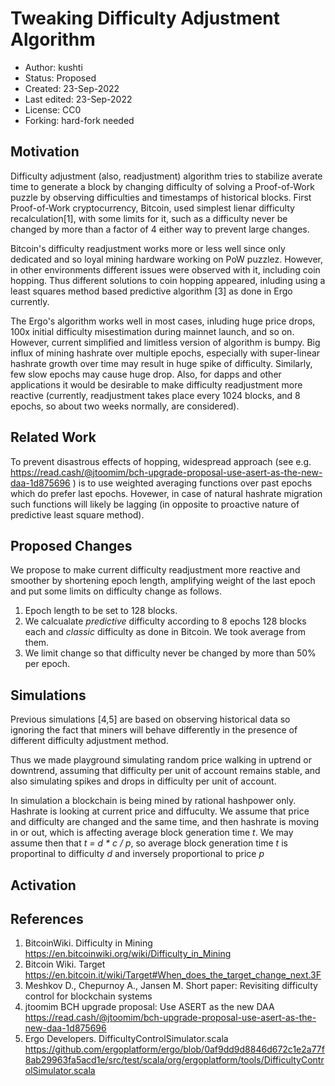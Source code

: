 Tweaking Difficulty Adjustment Algorithm
==========================================

* Author: kushti
* Status: Proposed
* Created: 23-Sep-2022
* Last edited: 23-Sep-2022
* License: CC0
* Forking: hard-fork needed 

Motivation 
----------

Difficulty adjustment (also, readjustment) algorithm tries to stabilize averate time to generate a block by changing difficulty of solving a Proof-of-Work puzzle by observing difficulties and timestamps of historical blocks. First Proof-of-Work cryptocurrency, Bitcoin, used simplest lienar difficulty recalculation[1], with some limits for it, such as a difficulty never be changed by more than a factor of 4 either way to prevent large changes. 

Bitcoin's difficulty readjustment works more or less well since only dedicated and so loyal mining hardware working on PoW puzzlez. However, in other environments different issues were observed with it, including coin hopping. Thus different solutions to coin hopping appeared, inluding using a least squares method based predictive algorithm [3] as done in Ergo currently.

The Ergo's algorithm works well in most cases, inluding huge price drops, 100x initial difficulty misestimation during mainnet launch, and so on. However, current simplified and limitless version of algorithm is bumpy. Big influx of mining hashrate over multiple epochs, especially with super-linear hashrate growth over time may result in huge spike of difficulty. Similarly, few slow epochs may cause huge drop. Also, for dapps and other applications it would be desirable to make difficulty readjustment more reactive (currently, readjustment takes place every 1024 blocks, and 8 epochs, so about two weeks normally, are considered).   

Related Work
------------

To prevent disastrous effects of hopping, widespread approach (see e.g. https://read.cash/@jtoomim/bch-upgrade-proposal-use-asert-as-the-new-daa-1d875696 ) is to use weighted averaging functions over past epochs which do prefer last epochs.
Hovewer, in case of natural hashrate migration such functions will likely be lagging (in opposite to proactive nature of predictive least square method). 

Proposed Changes
----------------

We propose to make current difficulty readjustment more reactive and smoother by shortening epoch length, amplifying weight of the last epoch and put some limits on difficulty change as follows.

1. Epoch length to be set to 128 blocks. 
2. We calcualate *predictive* difficulty according to 8 epochs 128 blocks each and *classic* difficulty as done in Bitcoin. We took average from them. 
3. We limit change so that difficulty never be changed by more than 50% per epoch.


Simulations
-----------

Previous simulations [4,5] are based on observing historical data so ignoring the fact that miners will behave differently in the presence of different difficulty adjustment method.

Thus we made playground simulating random price walking in uptrend or downtrend, assuming that difficulty per unit of account remains stable, and also simulating spikes and drops in difficulty per unit of account.

In simulation a blockchain is being mined by rational hashpower only. Hashrate is looking at current price and diffuculty. We assume that price and difficulty are changed and the same time, and then hashrate is moving in or out, which is affecting average block generation time *t*. We may assume then that *t = d * c / p*, so average block generation time *t* is proportinal to difficulty *d* and inversely proportional to price *p*  

Activation
----------


References
----------

1. BitcoinWiki. Difficulty in Mining https://en.bitcoinwiki.org/wiki/Difficulty_in_Mining
2. Bitcoin Wiki. Target https://en.bitcoin.it/wiki/Target#When_does_the_target_change_next.3F
3. Meshkov D., Chepurnoy A., Jansen M. Short paper: Revisiting difficulty control for blockchain systems
4. jtoomim BCH upgrade proposal: Use ASERT as the new DAA https://read.cash/@jtoomim/bch-upgrade-proposal-use-asert-as-the-new-daa-1d875696
5. Ergo Developers. DifficultyControlSimulator.scala https://github.com/ergoplatform/ergo/blob/0af9dd9d8846d672c1e2a77f8ab29963fa5acd1e/src/test/scala/org/ergoplatform/tools/DifficultyControlSimulator.scala


